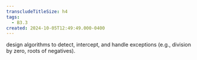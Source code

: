 ```yaml
---
transcludeTitleSize: h4
tags:
  - B3.3
created: 2024-10-05T12:49:49.000-0400
---
```

design algorithms to detect, intercept, and handle exceptions (e.g., division by zero, roots of negatives).